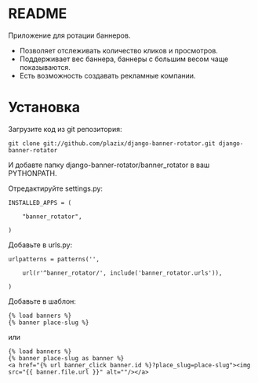 README
======

Приложение для ротации баннеров.

* Позволяет отслеживать количество кликов и просмотров.
* Поддерживает вес баннера, баннеры с большим весом чаще показываются.
* Есть возможность создавать рекламные компании.


Установка
======

Загрузите код из git репозитория:
    
    git clone git://github.com/plazix/django-banner-rotator.git django-banner-rotator
    
И добавте папку django-banner-rotator/banner_rotator в ваш PYTHONPATH.

Отредактируйте settings.py:

    INSTALLED_APPS = (

        "banner_rotator",

    )

Добавьте в urls.py:

    urlpatterns = patterns('',

        url(r'^banner_rotator/', include('banner_rotator.urls')),

    )

Добавьте в шаблон:

    {% load banners %}
    {% banner place-slug %}

или

    {% load banners %}
    {% banner place-slug as banner %}
    <a href="{% url banner_click banner.id %}?place_slug=place-slug"><img src="{{ banner.file.url }}" alt=""/></a>

